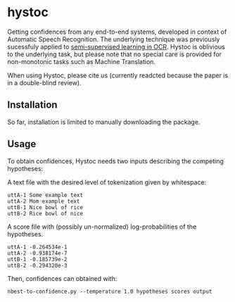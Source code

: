 # hystoc
Getting confidences from any end-to-end systems, developed in context of Automatic Speech Recognition.
The underlying technique was previously sucessfuly applied to [semi-supervised learning in OCR](https://arxiv.org/abs/2104.13037).
Hystoc is oblivious to the underlying task, but please note that no special care is provided for non-monotonic tasks such as Machine Translation.

When using Hystoc, please cite us (currently readcted because the paper is in a double-blind review).

## Installation

So far, installation is limited to manually downloading the package.

## Usage

To obtain confidences, Hystoc needs two inputs describing the competing hypotheses:

A text file with the desired level of tokenization given by whitespace:
```
uttA-1 Some example text
uttA-2 Mom example text
uttB-1 Nice bowl of rice
uttB-2 Rice bowl of nice
```

A score file with (possibly un-normalized) log-probabilities of the hypotheses.
```
uttA-1 -0.264534e-1
uttA-2 -0.938174e-7
uttB-1 -0.185739e-2
uttB-2 -0.294320e-3
```

Then, confidences can obtained with:
```
nbest-to-confidence.py --temperature 1.0 hypotheses scores output
```
